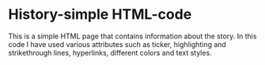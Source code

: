 # History-simple HTML-code
This is a simple HTML page that contains information about the story. In this code I have used various attributes such as ticker, highlighting and 
strikethrough lines, hyperlinks, different colors and text styles.
